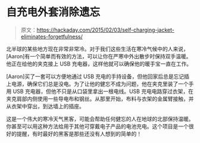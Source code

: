 # 自充电外套消除遗忘

> 原文：<https://hackaday.com/2015/02/03/self-charging-jacket-eliminates-forgetfulness/>

北半球的某些地方现在非常非常冷。对于我们这些生活在寒冷气候中的人来说，[Aaron]有一个简单而有效的方法，可以让你在严寒中外出散步时保持双手温暖。他正在给他的夹克接上 USB 充电器，这样他就可以确保他的暖手宝一直在工作。

[Aaron]买了一套可以方便地通过 USB 充电的手持设备，但他回家后总是忘记插上电源，确保它们总是没电。为了让他的健忘不成为问题，他在夹克里装了一个手用 USB 充电器，但他不只是从口袋里拿出一根电线。USB 充电电路穿过衣架，在夹克肩部内侧使用一些导电布和钢丝。从那里开始，布料与衣架的金属臂接触，并从衣架中穿出，到达墙上的插座。

这是一个伟大的寒冷天气黑客，可能会帮助任何健忘的人在地球的北部保持温暖。你甚至可以用这种方法给用于其他可穿戴电子产品的电池充电。这个项目是一个很好的提醒，有时最好的黑客是那些还没有人想到的简单的！